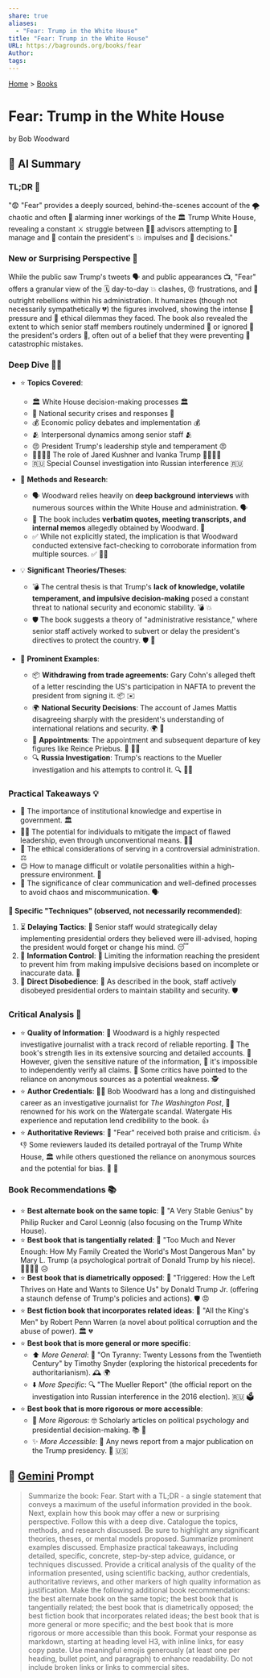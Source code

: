 ```yaml
---
share: true
aliases:
  - "Fear: Trump in the White House"
title: "Fear: Trump in the White House"
URL: https://bagrounds.org/books/fear
Author: 
tags: 
---
```

[Home](../index.md) > [Books](./index.md)  
# Fear: Trump in the White House  
by Bob Woodward  
## 🤖 AI Summary  
### TL;DR 📖  
"😨 "Fear" provides a deeply sourced, behind-the-scenes account of the 🌪️ chaotic and often 🚨 alarming inner workings of the 🏛️ Trump White House, revealing a constant ⚔️ struggle between 👨‍💼 advisors attempting to 🧠 manage and 🛑 contain the president's 💥 impulses and 📝 decisions."  
  
### New or Surprising Perspective 🤔  
While the public saw Trump's tweets 🗣️ and public appearances 📺, "Fear" offers a granular view of the 🗓️ day-to-day 💥 clashes, 😠 frustrations, and 🚷 outright rebellions within his administration. It humanizes (though not necessarily sympathetically 💔) the figures involved, showing the intense 🥵 pressure and 🤔 ethical dilemmas they faced. The book also revealed the extent to which senior staff members routinely undermined 🔪 or ignored 🙉 the president's orders 📜, often out of a belief that they were preventing 🚨 catastrophic mistakes.  
  
### Deep Dive 🕵️‍♂️  
  
* ⭐ **Topics Covered**:  
    * 🏛️ White House decision-making processes 🏛️  
    * 🚨 National security crises and responses 🚨  
    * 💰 Economic policy debates and implementation 💰  
    * 🫂 Interpersonal dynamics among senior staff 🫂  
    * 😠 President Trump's leadership style and temperament 😠  
    * 👨‍👩‍👧‍👦 The role of Jared Kushner and Ivanka Trump 👨‍👩‍👧‍👦  
    * 🇷🇺 Special Counsel investigation into Russian interference 🇷🇺  
  
* 🔬 **Methods and Research**:  
    * 🗣️ Woodward relies heavily on **deep background interviews** with numerous sources within the White House and administration. 🗣️  
    * 📝 The book includes **verbatim quotes, meeting transcripts, and internal memos** allegedly obtained by Woodward. 📝  
    * ✅ While not explicitly stated, the implication is that Woodward conducted extensive fact-checking to corroborate information from multiple sources. ✅ 🕵️‍♀️  
  
* 💡 **Significant Theories/Theses**:  
    * 💣 The central thesis is that Trump's **lack of knowledge, volatile temperament, and impulsive decision-making** posed a constant threat to national security and economic stability. 💣 💥  
    * 🛡️ The book suggests a theory of "administrative resistance," where senior staff actively worked to subvert or delay the president's directives to protect the country. 🛡️ 🚧  
  
* 📌 **Prominent Examples**:  
    * 📦 **Withdrawing from trade agreements**: Gary Cohn's alleged theft of a letter rescinding the US's participation in NAFTA to prevent the president from signing it. 📦 ✉️  
    * 🌍 **National Security Decisions**: The account of James Mattis disagreeing sharply with the president's understanding of international relations and security. 🌍 🤝  
    * 🚪 **Appointments**: The appointment and subsequent departure of key figures like Reince Priebus. 🚪 🚶‍♂️  
    * 🔍 **Russia Investigation**: Trump's reactions to the Mueller investigation and his attempts to control it. 🔍 🕵️‍♂️  
  
### Practical Takeaways 💡  
* 🧠 The importance of institutional knowledge and expertise in government. 🏛️  
* 👩‍💼 The potential for individuals to mitigate the impact of flawed leadership, even through unconventional means. 🦸‍♀️  
* 🤔 The ethical considerations of serving in a controversial administration. ⚖️  
* 😌 How to manage difficult or volatile personalities within a high-pressure environment. 🌋  
* 📣 The significance of clear communication and well-defined processes to avoid chaos and miscommunication. 🗣️  
  
**📌 Specific "Techniques" (observed, not necessarily recommended)**:  
  
1. ⏳ **Delaying Tactics**: 👴 Senior staff would strategically delay implementing presidential orders they believed were ill-advised, hoping the president would forget or change his mind. 😴  
2. 🛑 **Information Control**: 📰 Limiting the information reaching the president to prevent him from making impulsive decisions based on incomplete or inaccurate data. 🧐  
3. 🚫 **Direct Disobedience**: 📖 As described in the book, staff actively disobeyed presidential orders to maintain stability and security. 🛡️  
  
### Critical Analysis 🧐  
  
* ⭐ **Quality of Information**: 🏅 Woodward is a highly respected investigative journalist with a track record of reliable reporting. 🏅 The book's strength lies in its extensive sourcing and detailed accounts. 📝 However, given the sensitive nature of the information, 🤫 it's impossible to independently verify all claims. 🧐 Some critics have pointed to the reliance on anonymous sources as a potential weakness. 🕵️  
* ⭐ **Author Credentials**: 🧑‍💼 Bob Woodward has a long and distinguished career as an investigative journalist for *The Washington Post*, 📰 renowned for his work on the Watergate scandal. Watergate His experience and reputation lend credibility to the book. 👍  
* ⭐ **Authoritative Reviews**: 📰 "Fear" received both praise and criticism. 👍👎 Some reviewers lauded its detailed portrayal of the Trump White House, 🏛️ while others questioned the reliance on anonymous sources and the potential for bias. 🤔 📰  
  
### Book Recommendations 📚  
  
* ⭐ **Best alternate book on the same topic**: 📰 "A Very Stable Genius" by Philip Rucker and Carol Leonnig (also focusing on the Trump White House).  
* ⭐ **Best book that is tangentially related**: 🧠 "Too Much and Never Enough: How My Family Created the World's Most Dangerous Man" by Mary L. Trump (a psychological portrait of Donald Trump by his niece). 👨‍👩‍👧‍👦 😥  
* ⭐ **Best book that is diametrically opposed**: 📢 "Triggered: How the Left Thrives on Hate and Wants to Silence Us" by Donald Trump Jr. (offering a staunch defense of Trump's policies and actions). 🛡️ 😠  
* ⭐ **Best fiction book that incorporates related ideas**: 👑 "All the King's Men" by Robert Penn Warren (a novel about political corruption and the abuse of power). 🏛️ 💔  
* ⭐ **Best book that is more general or more specific**:  
    * ⬆️ *More General*: 📜 "On Tyranny: Twenty Lessons from the Twentieth Century" by Timothy Snyder (exploring the historical precedents for authoritarianism). 🕰️ 🌍  
    * ⬇️ *More Specific*: 🔍 "The Mueller Report" (the official report on the investigation into Russian interference in the 2016 election). 🇷🇺 🗳️  
* ⭐ **Best book that is more rigorous or more accessible**:  
    * 💪 *More Rigorous*: 🤓 Scholarly articles on political psychology and presidential decision-making. 📚 🧠  
    * ✨ *More Accessible*: 📰 Any news report from a major publication on the Trump presidency. 📰 🇺🇸  
  
## 💬 [Gemini](https://gemini.google.com) Prompt  
> Summarize the book: Fear. Start with a TL;DR - a single statement that conveys a maximum of the useful information provided in the book. Next, explain how this book may offer a new or surprising perspective. Follow this with a deep dive. Catalogue the topics, methods, and research discussed. Be sure to highlight any significant theories, theses, or mental models proposed. Summarize prominent examples discussed. Emphasize practical takeaways, including detailed, specific, concrete, step-by-step advice, guidance, or techniques discussed. Provide a critical analysis of the quality of the information presented, using scientific backing, author credentials, authoritative reviews, and other markers of high quality information as justification. Make the following additional book recommendations: the best alternate book on the same topic; the best book that is tangentially related; the best book that is diametrically opposed; the best fiction book that incorporates related ideas; the best book that is more general or more specific; and the best book that is more rigorous or more accessible than this book. Format your response as markdown, starting at heading level H3, with inline links, for easy copy paste. Use meaningful emojis generously (at least one per heading, bullet point, and paragraph) to enhance readability. Do not include broken links or links to commercial sites.